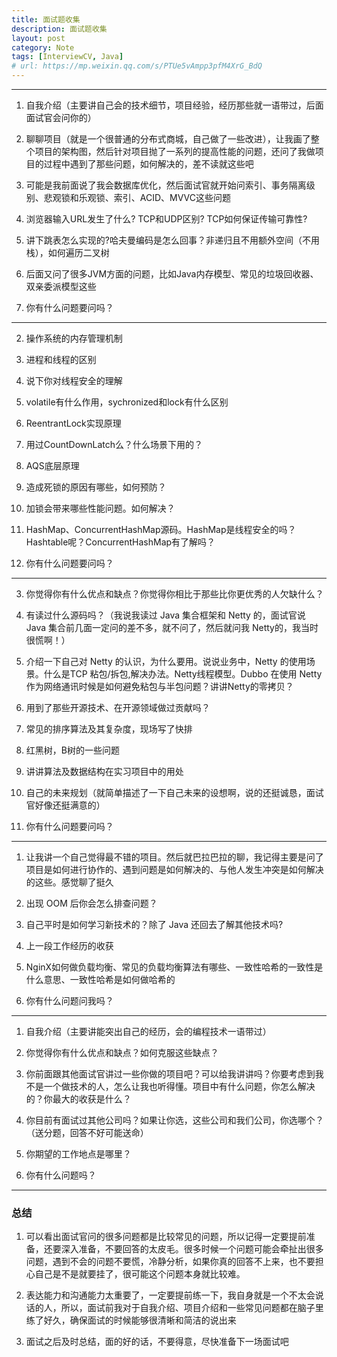 ```yaml
---
title: 面试题收集
description: 面试题收集
layout: post
category: Note
tags: [InterviewCV, Java]
# url: https://mp.weixin.qq.com/s/PTUe5vAmpp3pfM4XrG_BdQ
---
```


-----

1. 自我介绍（主要讲自己会的技术细节，项目经验，经历那些就一语带过，后面面试官会问你的）
    
2. 聊聊项目（就是一个很普通的分布式商城，自己做了一些改进），让我画了整个项目的架构图，然后针对项目抛了一系列的提高性能的问题，还问了我做项目的过程中遇到了那些问题，如何解决的，差不读就这些吧
    
3. 可能是我前面说了我会数据库优化，然后面试官就开始问索引、事务隔离级别、悲观锁和乐观锁、索引、ACID、MVVC这些问题
    
4. 浏览器输入URL发生了什么? TCP和UDP区别? TCP如何保证传输可靠性?
    
5. 讲下跳表怎么实现的?哈夫曼编码是怎么回事？非递归且不用额外空间（不用栈），如何遍历二叉树
    
6. 后面又问了很多JVM方面的问题，比如Java内存模型、常见的垃圾回收器、双亲委派模型这些
    
7. 你有什么问题要问吗？

-----

2. 操作系统的内存管理机制
    
3. 进程和线程的区别
    
4. 说下你对线程安全的理解
    
5. volatile有什么作用，sychronized和lock有什么区别
    
6. ReentrantLock实现原理
    
7. 用过CountDownLatch么？什么场景下用的？
    
8. AQS底层原理
    
9. 造成死锁的原因有哪些，如何预防？
    
10. 加锁会带来哪些性能问题。如何解决？
    
11. HashMap、ConcurrentHashMap源码。HashMap是线程安全的吗？Hashtable呢？ConcurrentHashMap有了解吗？
    
13. 你有什么问题要问吗？
    
-----
    
3. 你觉得你有什么优点和缺点？你觉得你相比于那些比你更优秀的人欠缺什么？
    
4. 有读过什么源码吗？（我说我读过 Java 集合框架和 Netty 的，面试官说 Java 集合前几面一定问的差不多，就不问了，然后就问我 Netty的，我当时很慌啊！）
    
5. 介绍一下自己对 Netty 的认识，为什么要用。说说业务中，Netty 的使用场景。什么是TCP 粘包/拆包,解决办法。Netty线程模型。Dubbo 在使用 Netty 作为网络通讯时候是如何避免粘包与半包问题？讲讲Netty的零拷贝？
    
6. 用到了那些开源技术、在开源领域做过贡献吗？
    
7. 常见的排序算法及其复杂度，现场写了快排
    
8. 红黑树，B树的一些问题
    
9. 讲讲算法及数据结构在实习项目中的用处
    
10. 自己的未来规划（就简单描述了一下自己未来的设想啊，说的还挺诚恳，面试官好像还挺满意的）
    
11. 你有什么问题要问吗？
    
-----

1. 让我讲一个自己觉得最不错的项目。然后就巴拉巴拉的聊，我记得主要是问了项目是如何进行协作的、遇到问题是如何解决的、与他人发生冲突是如何解决的这些。感觉聊了挺久
    
2. 出现 OOM 后你会怎么排查问题？
    
3. 自己平时是如何学习新技术的？除了 Java 还回去了解其他技术吗?
    
4. 上一段工作经历的收获
    
5. NginX如何做负载均衡、常见的负载均衡算法有哪些、一致性哈希的一致性是什么意思、一致性哈希是如何做哈希的
    
6. 你有什么问题问我吗？
    
-----

1. 自我介绍（主要讲能突出自己的经历，会的编程技术一语带过）
    
2. 你觉得你有什么优点和缺点？如何克服这些缺点？
    
4. 你前面跟其他面试官讲过一些你做的项目吧？可以给我讲讲吗？你要考虑到我不是一个做技术的人，怎么让我也听得懂。项目中有什么问题，你怎么解决的？你最大的收获是什么？
    
5. 你目前有面试过其他公司吗？如果让你选，这些公司和我们公司，你选哪个？（送分题，回答不好可能送命）
    
6. 你期望的工作地点是哪里？
    
7. 你有什么问题吗？

-----

### 总结

1. 可以看出面试官问的很多问题都是比较常见的问题，所以记得一定要提前准备，还要深入准备，不要回答的太皮毛。很多时候一个问题可能会牵扯出很多问题，遇到不会的问题不要慌，冷静分析，如果你真的回答不上来，也不要担心自己是不是就要挂了，很可能这个问题本身就比较难。
    
2. 表达能力和沟通能力太重要了，一定要提前练一下，我自身就是一个不太会说话的人，所以，面试前我对于自我介绍、项目介绍和一些常见问题都在脑子里练了好久，确保面试的时候能够很清晰和简洁的说出来
    
4. 面试之后及时总结，面的好的话，不要得意，尽快准备下一场面试吧